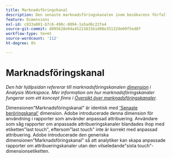 ```yaml
---
title: Marknadsföringskanal
description: Den senaste marknadsföringskanalen inom besökarens förfallodatum för engagemang.
feature: Dimensions
exl-id: c833a801-b7c6-498c-8094-1a5ad6c22fe4
source-git-commit: d095628e94a45221815b1d08e35132de09f5ed8f
workflow-type: tm+mt
source-wordcount: '112'
ht-degree: 0%

---
```


# Marknadsföringskanal

*Den här hjälpsidan refererar till marknadsföringskanalen [dimension](overview.md) i Analysis Workspace. Mer information om hur marknadsföringskanaler fungerar som ett koncept finns i [Översikt över marknadsföringskanaler](../c-marketing-channels/c-getting-started-mchannel.md).*

Dimensionen&quot;Marknadsföringskanal&quot; är identisk med [&#39;Senaste beröringskanal&#39;](last-touch-channel.md) dimension. Adobe introducerade denna dimension för användning i rapporter som använder anpassad attribuering. Användare som såg rapporter om anpassade attribueringskanaler blandades ihop med etiketten&quot;last touch&quot;, eftersom&quot;last touch&quot; inte är korrekt med anpassad attribuering. Adobe introducerade den generiska dimensionen&quot;Marknadsföringskanal&quot; så att analytiker kan skapa anpassade rapporter om attribueringskanaler utan den vilseledande&quot;sista touch&quot;-dimensionsetiketten.
